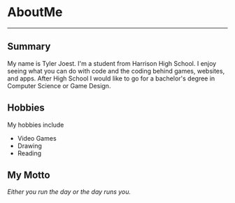 # AboutMe
---
## Summary 

My name is Tyler Joest. I'm a student from Harrison High School. I enjoy seeing what you can do with code and the coding behind games, websites, and apps.
After High School I would like to go for a bachelor's degree in Computer Science or Game Design.

[1]: https://en.wikipedia.org/wiki/Darth_Vader
[2]: https://en.wikipedia.org/wiki/Abraham_Lincoln
[3]: https://en.wikipedia.org/wiki/Rubber_duck_debugging

Hobbies
-

My hobbies include

+ Video Games
+ Drawing
+ Reading

## My Motto

*Either you run the day or the day runs you.*
